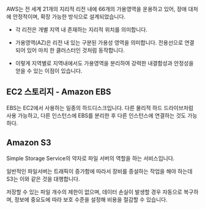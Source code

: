 
AWS는 전 세계 21개의 지리적 리전 내에 66개의 가용영역을 운용하고 있어, 장애 대처에 안정적이며, 확장 가능한 방식으로 설계되었습니다.

- 각 리전은 개별 지역 내 존재하는 지리적 위치를 의미합니다.

- 가용영역(AZ)은 리전 내 있는 구분된 가용성 영역을 의미합니다. 전용선으로 연결되어 있어 마치 한 클러스터인 것처럼 동작합니다.

- 이렇게 지역별로 지역내에서도 가용영역을 분리하여 강력한 내결함성과 안정성을 얻을 수 있는 이점이 있습니다.


## EC2 스토리지 - Amazon EBS

EBS는 EC2에서 사용하는 일종의 하드디스크입니다. 다른 물리적 하드 드라이브처럼 사용 가능하고, 다른 인스턴스에 EBS를 분리한 후 다른 인스턴스에 연결하는 것도 가능하다.

## Amazon S3

Simple Storage Service의 약자로 파일 서버의 역할을 하는 서비스입니다.

일반적인 파일서버는 트래픽이 증가함에 따라서 장비를 증설하는 작업을 해야 하는데 S3는 이와 같은 것을 대행합니다.

저장할 수 있는 파일 개수의 제한이 없으며, 데이터 손실이 발생할 경우 자동으로 복구하며, 정보에 중요도에 따라 보호 수준을 설정해 비용을 절감할 수 있습니다.